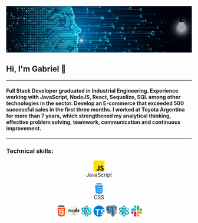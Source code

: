 <img src="./DevelopingSolutions.gif" alt="DevelopingSolutions" />
<h2> Hi, I'm Gabriel 👋 </h2>
<hr>
<h4>Full Stack Developer graduated in Industrial Engineering. Experience working with JavaScript, NodeJS, React, Sequelize, SQL among other technologies in the sector. Develop an E-commerce that exceeded 500 successful sales in the first three months. I worked at Toyota Argentina for more than 7 years, which strengthened my analytical thinking, effective problem solving, teamwork, communication and continuous improvement.</h4>
<hr>
<h3>Technical skills:</h3>
<div align="center" display="flex" justify-content="space-evenly">
  <p align="center"><img src="./img/skills/js.png" width="30" height="30" align="center"/><br><span>JavaScript</span></p>
  <p align="center"><img src="/img/skills/css.png" width="30" height="30" align="center"/><br><span>CSS</span></p>
  <img src="/img/skills/html-5.png" width="30" height="30" align="center"/>
  <img src="/img/skills/nodejs.png" width="30" height="30" align="center"/>
  <img src="/img/skills/structure.png" width="30" height="30" align="center"/>
  <img src="/img/skills/typescript.png" width="30" height="30" align="center"/>
  <img src="/img/skills/postgre.png" width="30" height="30" align="center"/>
  <img src="/img/skills/react.png" width="30" height="30" align="center"/>
  <img src="/img/skills/slack.png" width="30" height="30" align="center"/>
  <!-- <img src="https://github.com/JavierBalonga/JavierBalonga/blob/master/img/skills/postgresql.png" width="30" height="30" align="center"/>
  <img src="https://github.com/JavierBalonga/JavierBalonga/blob/master/img/skills/mysql.svg" width="30" height="30" align="center"/>
  <img src="https://github.com/JavierBalonga/JavierBalonga/blob/master/img/skills/sqlite.png" width="30" height="30" align="center"/>
  <img src="https://github.com/JavierBalonga/JavierBalonga/blob/master/img/skills/sequelize.png" width="30" height="30" align="center"/>
  <img src="https://github.com/JavierBalonga/JavierBalonga/blob/master/img/skills/mocha.png" width="30" height="30" align="center"/>
  <img src="https://github.com/JavierBalonga/JavierBalonga/blob/master/img/skills/chai.png" width="30" height="30" align="center"/>
  <img src="https://github.com/JavierBalonga/JavierBalonga/blob/master/img/skills/jasmine.png" width="30" height="30" align="center"/>
  <img src="https://github.com/JavierBalonga/JavierBalonga/blob/master/img/skills/webpack.png" width="30" height="30" align="center"/>
  <img src="https://github.com/JavierBalonga/JavierBalonga/blob/master/img/skills/arduino.png" width="30" height="30" align="center"/> -->
</div>  


<!--
**gpitrella/gpitrella** is a ✨ _special_ ✨ repository because its `README.md` (this file) appears on your GitHub profile.

Here are some ideas to get you started:

- 🔭 I’m currently working on ...
- 🌱 I’m currently learning ...
- 👯 I’m looking to collaborate on ...
- 🤔 I’m looking for help with ...
- 💬 Ask me about ...
- 📫 How to reach me: ...
- 😄 Pronouns: ...
- ⚡ Fun fact: ...
-->
